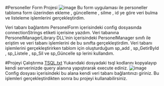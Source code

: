 #Personeller Form Projesi
![image](https://user-images.githubusercontent.com/96024765/184668836-42736858-9ba7-4a18-a21e-c409f7eeb27d.png)
Bu form uygulaması ile personeller tabloma form üzerinden ekleme , güncelleme , silme , id ye göre veri bulma ve listeleme işlemlerini gerçekleştirdim.

Veri tabanı bağlantımı PersonelForm içerisindeki config dosyasında connectionStrings etiketi içerisine yazdım. Veri tabanına PersonelManagerLibrary DLL'inin içerisindeki PersonelManager sınıfı ile eriştim ve veri tabanı işlemlerini de bu sınıfta gerçekleştirdim. Veri tabanı işlemlerini gerçekleştirirken tablom için oluşturduğum sp_add , sp_GetirById , sp_Listele , sp_Sil ve sp_Güncelle sp lerini kullandım.

#Projeyi Çalıştırma
[TSQL.txt](https://github.com/ziyacanyldz/PersonelForm/files/9338434/TSQL.txt)
Yukarıdaki dosyadaki tsql kodlarını kopyalayıp kendi serverinizde query alanına yapıştırarak execute ediniz.
![image](https://user-images.githubusercontent.com/96024765/184673561-701ede5b-c779-48f7-89fe-52f1139a75b7.png)
Config dosyası içerisindeki bu alana kendi veri tabanı bağlantınızı giriniz.
Bu işlemleri gerçekleştirdikten sonra bu projeyi kullanabilirsiniz.
